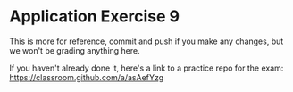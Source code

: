 # Application Exercise 9

This is more for reference, commit and push if you make any changes, but we won't be grading anything here.

If you haven't already done it, here's a link to a practice repo for the exam: https://classroom.github.com/a/asAefYzg
